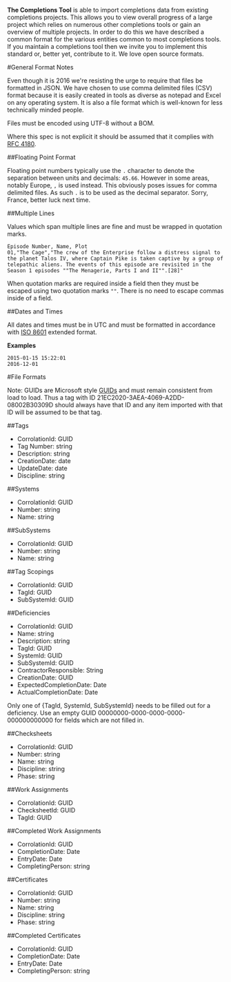 **The Completions Tool** is able to import completions data from existing completions projects. This allows you to view overall progress of a large project which relies on numerous other completions tools or gain an overview of multiple projects. In order to do this we have described a common format for the various entities common to most completions tools. If you maintain a completions tool then we invite you to implement this standard or, better yet, contribute to it. We love open source formats. 

#General Format Notes

Even though it is 2016 we're resisting the urge to require that files be formatted in JSON. We have chosen to use comma delimited files (CSV) format because it is easily created in tools as diverse as notepad and Excel on any operating system. It is also a file format which is well-known for less technically minded people. 

Files must be encoded using UTF-8 without a BOM.

Where this spec is not explicit it should be assumed that it complies with [RFC 4180](https://tools.ietf.org/html/rfc4180).

##Floating Point Format

Floating point numbers typically use the `.` character to denote the separation between units and decimals: `45.66`. However in some areas, notably Europe, `,` is used instead. This obviously poses issues for comma delimited files. As such `.` is to be used as the decimal separator. Sorry, France, better luck next time.  

##Multiple Lines

Values which span multiple lines are fine and must be wrapped in quotation marks. 

    Episode Number, Name, Plot
    01,"The Cage","The crew of the Enterprise follow a distress signal to the planet Talos IV, where Captain Pike is taken captive by a group of telepathic aliens. The events of this episode are revisited in the Season 1 episodes ""The Menagerie, Parts I and II"".[28]"
    
When quotation marks are required inside a field then they must be escaped using two quotation marks `""`. There is no need to escape commas inside of a field. 

##Dates and Times

All dates and times must be in UTC and must be formatted in accordance with [ISO 8601](https://en.wikipedia.org/wiki/ISO_8601) extended format.

**Examples**

    2015-01-15 15:22:01
    2016-12-01

#File Formats

Note: GUIDs are Microsoft style [GUIDs](https://en.wikipedia.org/wiki/Globally_unique_identifier) and must remain consistent from load to load. Thus a tag with ID 21EC2020-3AEA-4069-A2DD-08002B30309D should always have that ID and any item imported with that ID will be assumed to be that tag. 

##Tags
 - CorrolationId: GUID
 - Tag Number: string
 - Description: string
 - CreationDate: date
 - UpdateDate: date
 - Discipline: string

##Systems
 - CorrolationId: GUID
 - Number: string
 - Name: string

##SubSystems
 - CorrolationId: GUID
 - Number: string
 - Name: string

##Tag Scopings
 - CorrolationId: GUID
 - TagId: GUID
 - SubSystemId: GUID
 
##Deficiencies
  - CorrolationId: GUID
  - Name: string
  - Description: string
  - TagId: GUID
  - SystemId: GUID
  - SubSystemId: GUID
  - ContractorResponsible: String
  - CreationDate: GUID
  - ExpectedCompletionDate: Date
  - ActualCompletionDate: Date
  
  Only one of {TagId, SystemId, SubSystemId} needs to be filled out for a deficiency. Use an empty GUID 00000000-0000-0000-0000-000000000000 for fields which are not filled in. 
  
##Checksheets
   - CorrolationId: GUID
   - Number: string
   - Name: string
   - Discipline: string
   - Phase: string
   
##Work Assignments
   - CorrolationId: GUID
   - ChecksheetId: GUID
   - TagId: GUID
  
##Completed Work Assignments
   - CorrolationId: GUID
   - CompletionDate: Date
   - EntryDate: Date
   - CompletingPerson: string
  
##Certificates
   - CorrolationId: GUID
   - Number: string
   - Name: string
   - Discipline: string
   - Phase: string
  
##Completed Certificates
   - CorrolationId: GUID
   - CompletionDate: Date
   - EntryDate: Date
   - CompletingPerson: string
